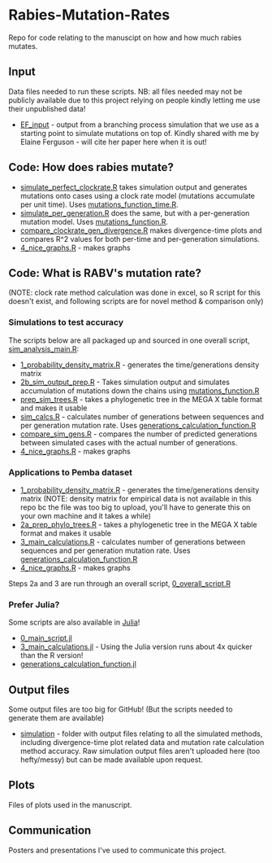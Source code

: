 # Rabies-Mutation-Rates

Repo for code relating to the manuscipt on how and how much rabies mutates.

## Input
Data files needed to run these scripts. NB: all files needed may not be publicly available due to this project relying on people kindly letting me use their unpublished data!
- [EF_input](input/EF_input) - output from a branching process simulation that we use as a starting point to simulate mutations on top of. Kindly shared with me by Elaine Ferguson - will cite her paper here when it is out!

## Code: How does rabies mutate?
- [simulate_perfect_clockrate.R](code/simulate_perfect_clockrate.R) takes simulation output and generates mutations onto cases using a clock rate model (mutations accumulate per unit time). Uses [mutations_function_time.R](code/mutations_function_time.R).
- [simulate_per_generation.R](code/simulate_per_generation.R) does the same, but with a per-generation mutation model. Uses [mutations_function.R](code/mutations_function.R).
- [compare_clockrate_gen_divergence.R](code/compare_clockrate_gen_divergence.R) makes divergence-time plots and compares R^2 values for both per-time and per-generation simulations.
- [4_nice_graphs.R](code/4_nice_graphs.R) - makes graphs

## Code: What is RABV's mutation rate?
(NOTE: clock rate method calculation was done in excel, so R script for this doesn't exist, and following scripts are for novel method & comparison only)
### Simulations to test accuracy
The scripts below are all packaged up and sourced in one overall script, [sim_analysis_main.R](code/sim_analysis_main.R):
- [1_probability_density_matrix.R](code/1_probability_density_matrix.R) - generates the time/generations density matrix
- [2b_sim_output_prep.R](code/2b_sim_output_prep.R) - Takes simulation output and simulates accumulation of mutations down the chains using [mutations_function.R](code/mutations_function.R)
- [prep_sim_trees.R](code/prep_sim_trees.R) - takes a phylogenetic tree in the MEGA X table format and makes it usable
- [sim_calcs.R](code/sim_calcs.R) - calculates number of generations between sequences and per generation mutation rate. Uses [generations_calculation_function.R](code/generations_calculation_function.R)
- [compare_sim_gens.R](code/compare_sim_gens.R) - compares the number of predicted generations between simulated cases with the actual number of generations. 
- [4_nice_graphs.R](code/4_nice_graphs.R) - makes graphs

### Applications to Pemba dataset
- [1_probability_density_matrix.R](code/1_probability_density_matrix.R) - generates the time/generations density matrix (NOTE: density matrix for empirical data is not available in this repo bc the file was too big to upload, you'll have to generate this on your own machine and it takes a while)
- [2a_prep_phylo_trees.R](code/2a_prep_phylo_trees.R) - takes a phylogenetic tree in the MEGA X table format and makes it usable
- [3_main_calculations.R](code/3_main_calculations.R) - calculates number of generations between sequences and per generation mutation rate. Uses [generations_calculation_function.R](code/generations_calculation_function.R)
- [4_nice_graphs.R](code/4_nice_graphs.R) - makes graphs

Steps 2a and 3 are run through an overall script, [0_overall_script.R](code/0_overall_script.R)

### Prefer Julia?
Some scripts are also available in [Julia](https://julialang.org/)! 
- [0_main_script.jl](0_main_script.jl)
- [3_main_calculations.jl](code/3_main_calculations.jl) - Using the Julia version runs about 4x quicker than the R version!
- [generations_calculation_function.jl](code/generations_calculation_function.jl)

## Output files
Some output files are too big for GitHub! (But the scripts needed to generate them are available)
- [simulation](output/simulation) - folder with output files relating to all the simulated methods, including divergence-time plot related data and mutation rate calculation method accuracy. Raw simulation output files aren't uploaded here (too hefty/messy) but can be made available upon request.

## Plots
Files of plots used in the manuscript.

## Communication
Posters and presentations I've used to communicate this project.
